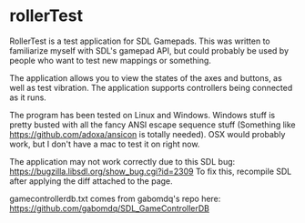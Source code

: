 # rollerTest

RollerTest is a test application for SDL Gamepads. This was written to familiarize myself with SDL's gamepad API, but could probably be used by people who want to test new mappings or something.

The application allows you to view the states of the axes and buttons, as well as test vibration. The application supports controllers being connected as it runs.

The program has been tested on Linux and Windows. Windows stuff is pretty busted with all the fancy ANSI escape sequence stuff (Something like https://github.com/adoxa/ansicon is totally needed). OSX would probably work, but I don't have a mac to test it on right now.

The application may not work correctly due to this SDL bug: https://bugzilla.libsdl.org/show_bug.cgi?id=2309
To fix this, recompile SDL after applying the diff attached to the page.

gamecontrollerdb.txt comes from gabomdq's repo here: https://github.com/gabomdq/SDL_GameControllerDB
